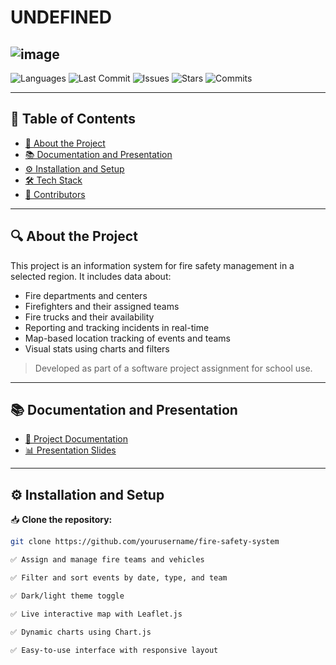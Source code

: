# UNDEFINED
![image](https://github.com/user-attachments/assets/1e79a51e-c894-482e-bcb3-33c96c920579)
---

![Languages](https://img.shields.io/badge/language-HTML/CSS/JS-orange)
![Last Commit](https://img.shields.io/github/last-commit/yourusername/yourrepo)
![Issues](https://img.shields.io/github/issues/yourusername/yourrepo)
![Stars](https://img.shields.io/github/stars/yourusername/yourrepo?style=social)
![Commits](https://img.shields.io/github/commit-activity/m/yourusername/yourrepo)

---

## 📌 Table of Contents

- [📂 About the Project](#about-the-project)
- [📚 Documentation and Presentation](#documentation-and-presentation)
- [⚙️ Installation and Setup](#installation-and-setup)
- [🛠️ Tech Stack](#tech-stack)
- [👥 Contributors](#contributors)

---

## 🔍 About the Project

This project is an information system for fire safety management in a selected region. It includes data about:

- Fire departments and centers
- Firefighters and their assigned teams
- Fire trucks and their availability
- Reporting and tracking incidents in real-time
- Map-based location tracking of events and teams
- Visual stats using charts and filters

> Developed as part of a software project assignment for school use.

---

## 📚 Documentation and Presentation

- [📄 Project Documentation](link-to-doc)
- [📊 Presentation Slides](link-to-ppt)

---

## ⚙️ Installation and Setup

📥 **Clone the repository:**

```bash
git clone https://github.com/yourusername/fire-safety-system

✅ Assign and manage fire teams and vehicles

✅ Filter and sort events by date, type, and team

✅ Dark/light theme toggle

✅ Live interactive map with Leaflet.js

✅ Dynamic charts using Chart.js

✅ Easy-to-use interface with responsive layout
